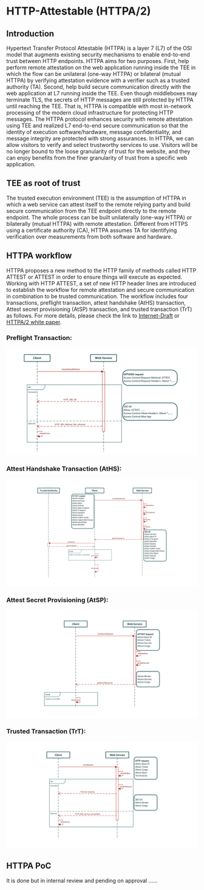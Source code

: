 # HTTP-Attestable (HTTPA/2)

## Introduction

Hypertext Transfer Protocol Attestable (HTTPA) is a layer 7 (L7) of the OSI model that augments existing security mechanisms to enable end-to-end trust between HTTP endpoints. HTTPA aims for two purposes. First, help perform remote attestation on the web application running inside the TEE in which the flow can be unilateral (one-way HTTPA) or bilateral (mutual HTTPA) by verifying attestation evidence with a verifier such as a trusted authority (TA). Second, help build secure communication directly with the web application at L7 running inside the TEE. Even though middleboxes may terminate TLS, the secrets of HTTP messages are still protected by HTTPA until reaching the TEE. That is, HTTPA is compatible with most in-network processing of the modern cloud infrastructure for protecting HTTP messages. The HTTPA protocol enhances security with remote attestation using TEE and realized L7 end-to-end secure communication so that the identity of execution software/hardware, message confidentiality, and message integrity are protected with strong assurances. In HTTPA, we can allow visitors to verify and select trustworthy services to use. Visitors will be no longer bound to the loose granularity of trust for the website, and they can enjoy benefits from the finer granularity of trust from a specific web application.

## TEE as root of trust

The trusted execution environment (TEE) is the assumption of HTTPA in which a web service can attest itself to the remote relying party and build secure communication from the TEE endpoint directly to the remote endpoint. The whole process can be built unilaterally (one-way HTTPA) or bilaterally (mutual HTTPA) with remote attestation. Different from HTTPS using a certificate authority (CA), HTTPA assumes TA for identifying verification over measurements from both software and hardware.


## HTTPA workflow
HTTPA proposes a new method to the HTTP family of methods called HTTP ATTEST or ATTEST in order to ensure things will execute as expected. Working with HTTP ATTEST, a set of new HTTP header lines are introduced to establish the workflow for remote attestation and secure communication in combination to be trusted communication. The workflow includes four transactions, preflight transaction, attest handshake (AtHS) transaction, Attest secret provisioning (AtSP) transaction, and trusted transaction (TrT) as follows. For more details, please check the link to [Internet-Draft](https://www.ietf.org/archive/id/draft-sandowicz-httpbis-httpa2-01.html) or [HTTPA/2 white paper](https://arxiv.org/pdf/2205.01052.pdf).

### **Preflight Transaction:**
![httpa_workflow](./img/1-preflight.png)

### **Attest Handshake Transaction (AtHS):**
![httpa_workflow](./img/2-AtHS.png)

### **Attest Secret Provisioning (AtSP):**
![httpa_workflow](./img/3-AtSP.png)

### **Trusted Transaction (TrT):**
![httpa_workflow](./img/4-TrT.png)

## HTTPA PoC
It is done but in internal review and pending on approval ......
